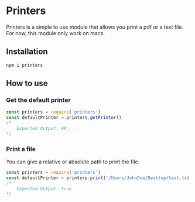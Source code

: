 # Printers
Printers is a simple to use module that allows you print a pdf or a text file. For now, this module only work on macs.

## Installation
```js
npm i printers
```

## How to use

### Get the default printer

```js
const printers = require('printers')
const defaultPrinter = printers.getPrinter()
/*
    Expected Output: HP....
*/
```

### Print a file
You can give a relative or absolute path to print the file.

```js
const printers = require('printers')
const defaultPrinter = printers.print('/Users/JohnDoe/Desktop/test.txt')
/*
    Expected Output: true
*/
```